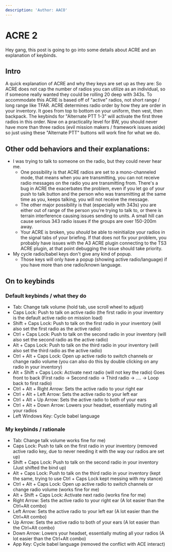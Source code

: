 ```yaml
---
description: 'Author: AACO'
---
```


# ACRE 2

Hey gang, this post is going to go into some details about ACRE and an explanation of keybinds.

## Intro

A quick explanation of ACRE and why they keys are set up as they are: So ACRE does not cap the number of radios you can utilize as an individual, so if someone really wanted they could be rolling 20 deep with 343s. To accommodate this ACRE is based off of "active" radios, not short range / long range like TFAR. ACRE determines radio order by how they are order in your inventory. It goes from top to bottom on your uniform, then vest, then backpack. The keybinds for "Alternate PTT 1-3" will activate the first three radios in this order. Now on a practicality level for BW, you should never have more than three radios (evil mission makers / framework issues aside) so just using these "Alternate PTT" buttons will work fine for what we do.

## Other odd behaviors and their explanations:

* I was trying to talk to someone on the radio, but they could never hear me.
  * One possibility is that ACRE radios are set to a mono-channeled mode, that means when you are transmitting, you can not receive radio messages on the radio you are transmitting from. There's a bug in ACRE the exacerbates the problem, even if you let go of your push to talk button and the person who was transmitting at the same time as you, keeps talking, you will not receive the message.
  * The other major possibility is that (especially with 343s) you are either out of range of the person you're trying to talk to, or there is terrain interference causing issues sending to units. A small hill can cause serious 343 radio issues if the groups are over 150-200m away.
  * Your ACRE is broken, you _should_ be able to reinitialize your radios in the signal tabs of your briefing. If that does not fix your problem, you probably have issues with the A3 ACRE plugin connecting to the TS3 ACRE plugin, at that point debugging the issue should take priority.
* My cycle radio/babel keys don't give any kind of popup.
  * Those keys will only have a popup (showing active radio/language) if you have more than one radio/known language.

## On to keybinds

### Default keybinds / what they do

* Tab: Change talk volume (hold tab, use scroll wheel to adjust)
* Caps Lock: Push to talk on active radio (the first radio in your inventory is the default active radio on mission load)
* Shift + Caps Lock: Push to talk on the first radio in your inventory (will also set the first radio as the active radio)
* Ctrl + Caps Lock: Push to talk on the second radio in your inventory (will also set the second radio as the active radio)
* Alt + Caps Lock: Push to talk on the third radio in your inventory (will also set the third radio as the active radio)
* Ctrl + Alt + Caps Lock: Open up active radio to switch channels or change radio volume (you can also do this by double clicking on any radio in your inventory)
* Alt + Shift + Caps Lock: Activate next radio (will not key the radio) Goes front to back (First radio -> Second radio -> Third radio -> .... -> Loop back to first radio)
* Ctrl + Alt + Right Arrow: Sets the active radio to your right ear
* Ctrl + Alt + Left Arrow: Sets the active radio to your left ear
* Ctrl + Alt + Up Arrow: Sets the active radio to both of your ears
* Ctrl + Alt + Down Arrow: Lowers your headset, essentially muting all your radios
* Left Windows Key: Cycle babel language

### My keybinds / rationale

* Tab: Change talk volume works fine for me)
* Caps Lock: Push to talk on the first radio in your inventory (removed active radio key, due to never needing it with the way our radios are set up)
* Shift + Caps Lock: Push to talk on the second radio in your inventory (Just shifted the bind up)
* Alt + Caps Lock: Push to talk on the third radio in your inventory (kept the same, trying to use Ctrl + Caps Lock kept messing with my stance)
* Ctrl + Alt + Caps Lock: Open up active radio to switch channels or change radio volume (works fine for me)
* Alt + Shift + Caps Lock: Activate next radio (works fine for me)
* Right Arrow: Sets the active radio to your right ear (A lot easier than the Ctrl+Alt combo)
* Left Arrow: Sets the active radio to your left ear (A lot easier than the Ctrl+Alt combo)
* Up Arrow: Sets the active radio to both of your ears (A lot easier than the Ctrl+Alt combo)
* Down Arrow: Lowers your headset, essentially muting all your radios (A lot easier than the Ctrl+Alt combo)
* App Key: Cycle babel language (removed the conflict with ACE interact)
